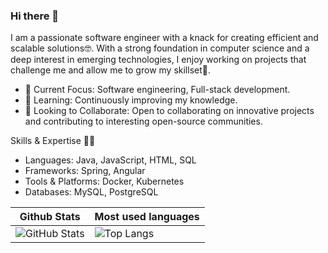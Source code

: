 ### Hi there 👋

I am a passionate software engineer with a knack for creating efficient and scalable solutions🤓. With a strong foundation in computer science and a deep interest in emerging technologies, I enjoy working on projects that challenge me and allow me to grow my skillset💓.

  - 🔭 Current Focus: Software engineering, Full-stack development.
  - 🌱 Learning: Continuously improving my knowledge.
  - 👯 Looking to Collaborate: Open to collaborating on innovative projects and contributing to interesting open-source communities.

Skills & Expertise 🧞‍♀️

 - Languages: Java, JavaScript, HTML, SQL
 - Frameworks: Spring, Angular
 - Tools & Platforms: Docker, Kubernetes
 - Databases: MySQL, PostgreSQL

| Github Stats  | Most used languages |
| ------------- | --------------------|
| ![GitHub Stats](https://github-readme-stats.vercel.app/api?username=Rebai-sAFE&show_icons=true&theme=synthwave)  | ![Top Langs](https://github-readme-stats.vercel.app/api/top-langs/?username=Rebai-Safe&layout=pie&theme=synthwave)  |

